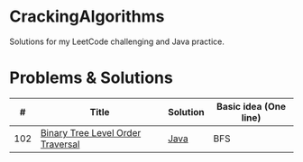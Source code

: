 # CrackingAlgorithms
Solutions for my LeetCode challenging and Java practice.

# Problems & Solutions

| # | Title | Solution | Basic idea (One line) |
|---| ----- | -------- | --------------------- |
| 102 | [Binary Tree Level Order Traversal](https://leetcode.com/problems/binary-tree-level-order-traversal/) | [Java](https://github.com/zdong/CrackingAlgorithm/5.BFS/102_Binary_Tree_Level_Order_Traversal)| BFS |